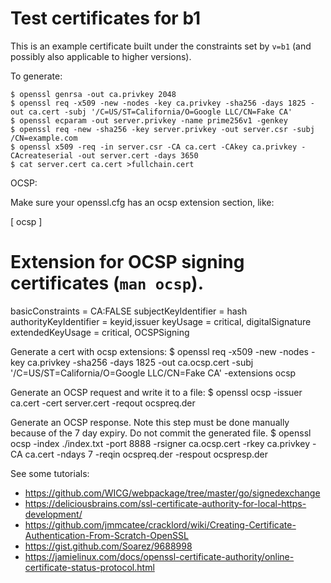 # Test certificates for b1

This is an example certificate built under the constraints set by `v=b1` (and
possibly also applicable to higher versions).

To generate:

```
$ openssl genrsa -out ca.privkey 2048
$ openssl req -x509 -new -nodes -key ca.privkey -sha256 -days 1825 -out ca.cert -subj '/C=US/ST=California/O=Google LLC/CN=Fake CA'
$ openssl ecparam -out server.privkey -name prime256v1 -genkey
$ openssl req -new -sha256 -key server.privkey -out server.csr -subj /CN=example.com
$ openssl x509 -req -in server.csr -CA ca.cert -CAkey ca.privkey -CAcreateserial -out server.cert -days 3650
$ cat server.cert ca.cert >fullchain.cert
```

OCSP:

Make sure your openssl.cfg has an ocsp extension section, like:

[ ocsp ]
# Extension for OCSP signing certificates (`man ocsp`).
basicConstraints = CA:FALSE
subjectKeyIdentifier = hash
authorityKeyIdentifier = keyid,issuer
keyUsage = critical, digitalSignature
extendedKeyUsage = critical, OCSPSigning

Generate a cert with ocsp extensions:
$ openssl req -x509 -new -nodes -key ca.privkey -sha256 -days 1825 -out ca.ocsp.cert -subj '/C=US/ST=California/O=Google LLC/CN=Fake CA' -extensions ocsp

Generate an OCSP request and write it to a file:
$ openssl ocsp -issuer ca.cert -cert server.cert -reqout ocspreq.der

Generate an OCSP response. Note this step must be done manually because of the 7
day expiry. Do not commit the generated file.
$ openssl ocsp -index ./index.txt -port 8888 -rsigner ca.ocsp.cert -rkey ca.privkey -CA ca.cert -ndays 7 -reqin ocspreq.der -respout ocspresp.der

<!--
TODO(twifkak): Update this to add CanSignHttpExchanges extension.
TODO(twifkak): Update this to add AIA for OCSP.
https://www.feistyduck.com/library/openssl-cookbook/online/ch-openssl.html
https://github.com/grimm-co/GOCSP-responder
https://github.com/OpenVPN/easy-rsa
https://gist.github.com/NoMan2000/06fffaca2ea710175cbcdd1a933c44af
-->

See some tutorials:
 - https://github.com/WICG/webpackage/tree/master/go/signedexchange
 - https://deliciousbrains.com/ssl-certificate-authority-for-local-https-development/
 - https://github.com/jmmcatee/cracklord/wiki/Creating-Certificate-Authentication-From-Scratch-OpenSSL
 - https://gist.github.com/Soarez/9688998
 - https://jamielinux.com/docs/openssl-certificate-authority/online-certificate-status-protocol.html
